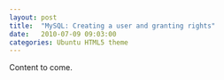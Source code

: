 ```yaml
---
layout: post
title:  "MySQL: Creating a user and granting rights"
date:   2010-07-09 09:03:00
categories: Ubuntu HTML5 theme
---
```


Content to come.